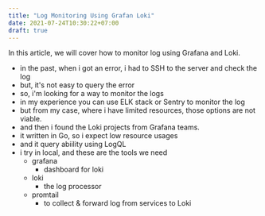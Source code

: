 ```yaml
---
title: "Log Monitoring Using Grafan Loki"
date: 2021-07-24T10:30:22+07:00
draft: true
---
```


In this article, we will cover how to monitor log using Grafana and Loki.

- in the past, when i got an error, i had to SSH to the server and check the log
- but, it's not easy to query the error
- so, i'm looking for a way to monitor the logs
- in my experience you can use ELK stack or Sentry to monitor the log
- but from my case, where i have limited resources, those options are not viable.
- and then i found the Loki projects from Grafana teams.
- it written in Go, so i expect low resource usages
- and it query abiility using LogQL
- i try in local, and these are the tools we need
    - grafana
        - dashboard for loki
    - loki
        - the log processor
    - promtail
        - to collect & forward log from services to Loki